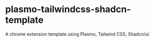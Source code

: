# plasmo-tailwindcss-shadcn-template
 A chrome extension template using Plasmo, Tailwind CSS, Shadcn/ui
